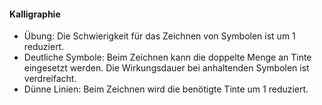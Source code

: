 #### Kalligraphie

* Übung: Die Schwierigkeit für das Zeichnen von Symbolen ist um 1 reduziert.
* Deutliche Symbole: Beim Zeichnen kann die doppelte Menge an Tinte eingesetzt werden. Die Wirkungsdauer bei anhaltenden Symbolen ist verdreifacht.
* Dünne Linien: Beim Zeichnen wird die benötigte Tinte um 1 reduziert.
